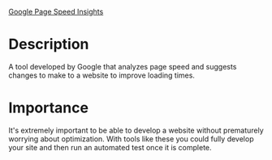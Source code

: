 [Google Page Speed Insights](https://developers.google.com/speed/pagespeed/insights/)

# Description
A tool developed by Google that analyzes page speed and suggests changes to make to a website to improve loading times. 

# Importance
It's extremely important to be able to develop a website without prematurely worrying about optimization. With tools like these you could fully develop your site and then run an automated test once it is complete. 